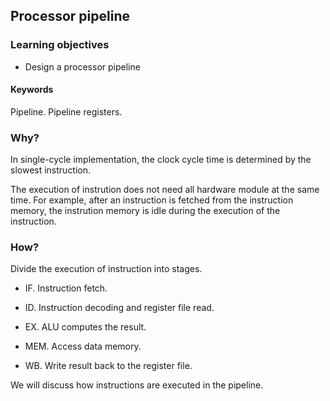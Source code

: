 ## Processor pipeline

### Learning objectives

* Design a processor pipeline

#### Keywords

Pipeline. Pipeline registers.

### Why?

In single-cycle implementation, the clock cycle time 
is determined by the slowest instruction. 

The execution of instrution does not need all hardware
module at the same time. For example, after an instruction
is fetched from the instruction memory, the instrution memory
is idle during the execution of the instruction.

### How?

Divide the execution of instruction into stages.

* IF. Instruction fetch.

* ID. Instruction decoding and register file read.

* EX. ALU computes the result.

* MEM. Access data memory.

* WB. Write result back to the register file.

We will discuss how instructions are executed in the pipeline.

